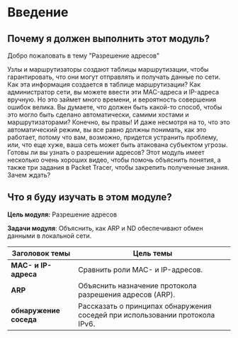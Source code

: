 # Введение

<!-- 9.0.1 -->
##  Почему я должен выполнить этот модуль?

Добро пожаловать в  тему "Разрешение адресов"

Узлы и маршрутизаторы создают таблицы маршрутизации, чтобы гарантировать, что они могут отправлять и получать данные по сети. Как эта информация создается в таблице маршрутизации? Как администратор сети, вы можете ввести эти MAC-адреса и IP-адреса вручную. Но это займет много времени, и вероятность совершения  ошибок велика. Вы думаете, что должен быть какой-то способ, чтобы это могло быть сделано автоматически, самими хостами и маршрутизаторами? Конечно, вы правы! И даже несмотря на то, что это автоматический режим, вы все равно должны понимать, как это работает, потому что вам, возможно, придется устранить проблему, или, что еще хуже, ваша сеть может быть атакована субъектом угрозы. Готовы ли вы узнать о разрешении адресов? Этот модуль имеет несколько очень хороших видео, чтобы помочь объяснить понятия, а также три задания в Packet Tracer, чтобы закрепить полученные знания. Зачем ждать?

<!-- 9.0.2 -->
##  Что я буду изучать в этом модуле?

**Цель модуля:** Разрешение адресов

**Задачи модуля**: Объяснить, как ARP и ND обеспечивают обмен данными в локальной сети.

| **Заголовок темы** | **Цель темы** |
| --- | --- |
| **MAC- и IP-адреса** | Сравнить роли MAC- и IP-адресов. |
| **ARP** | Объяснить назначение протокола разрешения адресов (ARP). |
| **обнаружение соседа** | Рассказать о принципах обнаружения соседей при использовании протокола IPv6. |



